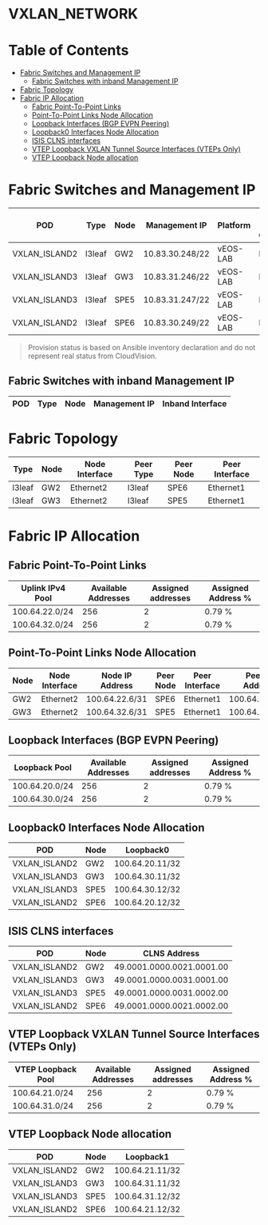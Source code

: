 # VXLAN_NETWORK

# Table of Contents

- [Fabric Switches and Management IP](#fabric-switches-and-management-ip)
  - [Fabric Switches with inband Management IP](#fabric-switches-with-inband-management-ip)
- [Fabric Topology](#fabric-topology)
- [Fabric IP Allocation](#fabric-ip-allocation)
  - [Fabric Point-To-Point Links](#fabric-point-to-point-links)
  - [Point-To-Point Links Node Allocation](#point-to-point-links-node-allocation)
  - [Loopback Interfaces (BGP EVPN Peering)](#loopback-interfaces-bgp-evpn-peering)
  - [Loopback0 Interfaces Node Allocation](#loopback0-interfaces-node-allocation)
  - [ISIS CLNS interfaces](#isis-clns-interfaces)
  - [VTEP Loopback VXLAN Tunnel Source Interfaces (VTEPs Only)](#vtep-loopback-vxlan-tunnel-source-interfaces-vteps-only)
  - [VTEP Loopback Node allocation](#vtep-loopback-node-allocation)

# Fabric Switches and Management IP

| POD | Type | Node | Management IP | Platform | Provisioned in CloudVision |
| --- | ---- | ---- | ------------- | -------- | -------------------------- |
| VXLAN_ISLAND2 | l3leaf | GW2 | 10.83.30.248/22 | vEOS-LAB | Provisioned |
| VXLAN_ISLAND3 | l3leaf | GW3 | 10.83.31.246/22 | vEOS-LAB | Provisioned |
| VXLAN_ISLAND3 | l3leaf | SPE5 | 10.83.31.247/22 | vEOS-LAB | Provisioned |
| VXLAN_ISLAND2 | l3leaf | SPE6 | 10.83.30.249/22 | vEOS-LAB | Provisioned |

> Provision status is based on Ansible inventory declaration and do not represent real status from CloudVision.

## Fabric Switches with inband Management IP
| POD | Type | Node | Management IP | Inband Interface |
| --- | ---- | ---- | ------------- | ---------------- |

# Fabric Topology

| Type | Node | Node Interface | Peer Type | Peer Node | Peer Interface |
| ---- | ---- | -------------- | --------- | ----------| -------------- |
| l3leaf | GW2 | Ethernet2 | l3leaf | SPE6 | Ethernet1 |
| l3leaf | GW3 | Ethernet2 | l3leaf | SPE5 | Ethernet1 |

# Fabric IP Allocation

## Fabric Point-To-Point Links

| Uplink IPv4 Pool | Available Addresses | Assigned addresses | Assigned Address % |
| ---------------- | ------------------- | ------------------ | ------------------ |
| 100.64.22.0/24 | 256 | 2 | 0.79 % |
| 100.64.32.0/24 | 256 | 2 | 0.79 % |

## Point-To-Point Links Node Allocation

| Node | Node Interface | Node IP Address | Peer Node | Peer Interface | Peer IP Address |
| ---- | -------------- | --------------- | --------- | -------------- | --------------- |
| GW2 | Ethernet2 | 100.64.22.6/31 | SPE6 | Ethernet1 | 100.64.22.7/31 |
| GW3 | Ethernet2 | 100.64.32.6/31 | SPE5 | Ethernet1 | 100.64.32.7/31 |

## Loopback Interfaces (BGP EVPN Peering)

| Loopback Pool | Available Addresses | Assigned addresses | Assigned Address % |
| ------------- | ------------------- | ------------------ | ------------------ |
| 100.64.20.0/24 | 256 | 2 | 0.79 % |
| 100.64.30.0/24 | 256 | 2 | 0.79 % |

## Loopback0 Interfaces Node Allocation

| POD | Node | Loopback0 |
| --- | ---- | --------- |
| VXLAN_ISLAND2 | GW2 | 100.64.20.11/32 |
| VXLAN_ISLAND3 | GW3 | 100.64.30.11/32 |
| VXLAN_ISLAND3 | SPE5 | 100.64.30.12/32 |
| VXLAN_ISLAND2 | SPE6 | 100.64.20.12/32 |

## ISIS CLNS interfaces

| POD | Node | CLNS Address |
| --- | ---- | ------------ |
| VXLAN_ISLAND2 | GW2 | 49.0001.0000.0021.0001.00 |
| VXLAN_ISLAND3 | GW3 | 49.0001.0000.0031.0001.00 |
| VXLAN_ISLAND3 | SPE5 | 49.0001.0000.0031.0002.00 |
| VXLAN_ISLAND2 | SPE6 | 49.0001.0000.0021.0002.00 |

## VTEP Loopback VXLAN Tunnel Source Interfaces (VTEPs Only)

| VTEP Loopback Pool | Available Addresses | Assigned addresses | Assigned Address % |
| --------------------- | ------------------- | ------------------ | ------------------ |
| 100.64.21.0/24 | 256 | 2 | 0.79 % |
| 100.64.31.0/24 | 256 | 2 | 0.79 % |

## VTEP Loopback Node allocation

| POD | Node | Loopback1 |
| --- | ---- | --------- |
| VXLAN_ISLAND2 | GW2 | 100.64.21.11/32 |
| VXLAN_ISLAND3 | GW3 | 100.64.31.11/32 |
| VXLAN_ISLAND3 | SPE5 | 100.64.31.12/32 |
| VXLAN_ISLAND2 | SPE6 | 100.64.21.12/32 |
